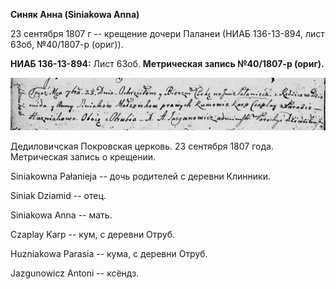 **Синяк Анна (Siniakowa Anna)**

23 сентября 1807 г -- крещение дочери Паланеи (НИАБ 136-13-894, лист
63об, №40/1807-р (ориг)).

**НИАБ 136-13-894:** Лист 63об. **Метрическая запись №40/1807-р
(ориг).**

![](./media/c2a9b0c38c5e860f41b1a3167c7851860fac4842.png)

Дедиловичская Покровская церковь. 23 сентября 1807 года. Метрическая
запись о крещении.

Siniakowna Pałanieja -- дочь родителей с деревни Клинники.

Siniak Dziamid -- отец.

Siniakowa Anna -- мать.

Czaplay Karp -- кум, с деревни Отруб.

Huzniakowa Parasia -- кума, с деревни Отруб.

Jazgunowicz Antoni -- ксёндз.

